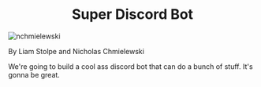 <h1 align="center">Super Discord Bot</h1>
<p align="left"> <img src="https://komarev.com/ghpvc/?username=nchmielewski" alt="nchmielewski" /> </p>

By Liam Stolpe and Nicholas Chmielewski

We're going to build a cool ass discord bot that can do a bunch of stuff.  It's gonna be great.
